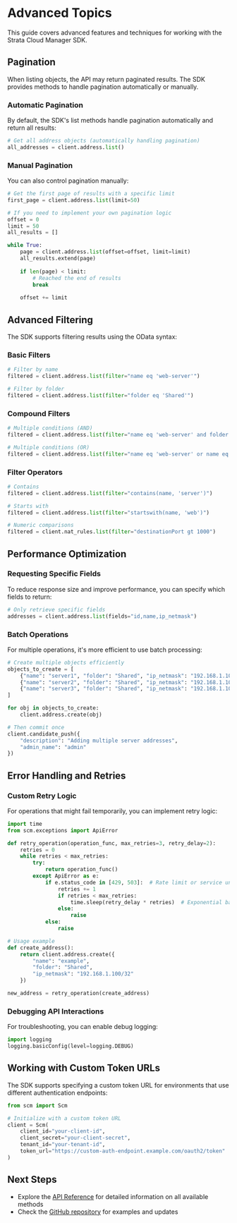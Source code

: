 # Advanced Topics

This guide covers advanced features and techniques for working with the Strata Cloud Manager SDK.

## Pagination

When listing objects, the API may return paginated results. The SDK provides methods to handle pagination automatically or manually.

### Automatic Pagination

By default, the SDK's list methods handle pagination automatically and return all results:

```python
# Get all address objects (automatically handling pagination)
all_addresses = client.address.list()
```

### Manual Pagination

You can also control pagination manually:

```python
# Get the first page of results with a specific limit
first_page = client.address.list(limit=50)

# If you need to implement your own pagination logic
offset = 0
limit = 50
all_results = []

while True:
    page = client.address.list(offset=offset, limit=limit)
    all_results.extend(page)
    
    if len(page) < limit:
        # Reached the end of results
        break
        
    offset += limit
```

## Advanced Filtering

The SDK supports filtering results using the OData syntax:

### Basic Filters

```python
# Filter by name
filtered = client.address.list(filter="name eq 'web-server'")

# Filter by folder
filtered = client.address.list(filter="folder eq 'Shared'")
```

### Compound Filters

```python
# Multiple conditions (AND)
filtered = client.address.list(filter="name eq 'web-server' and folder eq 'Shared'")

# Multiple conditions (OR)
filtered = client.address.list(filter="name eq 'web-server' or name eq 'db-server'")
```

### Filter Operators

```python
# Contains
filtered = client.address.list(filter="contains(name, 'server')")

# Starts with
filtered = client.address.list(filter="startswith(name, 'web')")

# Numeric comparisons
filtered = client.nat_rules.list(filter="destinationPort gt 1000")
```

## Performance Optimization

### Requesting Specific Fields

To reduce response size and improve performance, you can specify which fields to return:

```python
# Only retrieve specific fields
addresses = client.address.list(fields="id,name,ip_netmask")
```

### Batch Operations

For multiple operations, it's more efficient to use batch processing:

```python
# Create multiple objects efficiently
objects_to_create = [
    {"name": "server1", "folder": "Shared", "ip_netmask": "192.168.1.100/32"},
    {"name": "server2", "folder": "Shared", "ip_netmask": "192.168.1.101/32"},
    {"name": "server3", "folder": "Shared", "ip_netmask": "192.168.1.102/32"}
]

for obj in objects_to_create:
    client.address.create(obj)

# Then commit once
client.candidate_push({
    "description": "Adding multiple server addresses",
    "admin_name": "admin"
})
```

## Error Handling and Retries

### Custom Retry Logic

For operations that might fail temporarily, you can implement retry logic:

```python
import time
from scm.exceptions import ApiError

def retry_operation(operation_func, max_retries=3, retry_delay=2):
    retries = 0
    while retries < max_retries:
        try:
            return operation_func()
        except ApiError as e:
            if e.status_code in [429, 503]:  # Rate limit or service unavailable
                retries += 1
                if retries < max_retries:
                    time.sleep(retry_delay * retries)  # Exponential backoff
                else:
                    raise
            else:
                raise

# Usage example
def create_address():
    return client.address.create({
        "name": "example",
        "folder": "Shared",
        "ip_netmask": "192.168.1.100/32"
    })

new_address = retry_operation(create_address)
```

### Debugging API Interactions

For troubleshooting, you can enable debug logging:

```python
import logging
logging.basicConfig(level=logging.DEBUG)
```

## Working with Custom Token URLs

The SDK supports specifying a custom token URL for environments that use different authentication endpoints:

```python
from scm import Scm

# Initialize with a custom token URL
client = Scm(
    client_id="your-client-id",
    client_secret="your-client-secret",
    tenant_id="your-tenant-id",
    token_url="https://custom-auth-endpoint.example.com/oauth2/token"
)
```

## Next Steps

- Explore the [API Reference](/sdk/index.md) for detailed information on all available methods
- Check the [GitHub repository](https://github.com/cdot65/pan-scm-sdk) for examples and updates